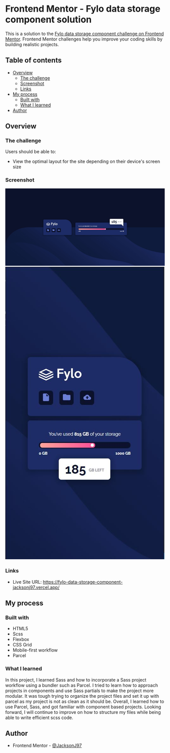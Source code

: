 # Frontend Mentor - Fylo data storage component solution

This is a solution to the [Fylo data storage component challenge on Frontend Mentor](https://www.frontendmentor.io/challenges/fylo-data-storage-component-1dZPRbV5n). Frontend Mentor challenges help you improve your coding skills by building realistic projects.

## Table of contents

- [Overview](#overview)
  - [The challenge](#the-challenge)
  - [Screenshot](#screenshot)
  - [Links](#links)
- [My process](#my-process)
  - [Built with](#built-with)
  - [What I learned](#what-i-learned)
- [Author](#author)

## Overview

### The challenge

Users should be able to:

- View the optimal layout for the site depending on their device's screen size

### Screenshot

![Desktop view](./design/final-desktop.JPG)
![Mobile view](./design/final-mobile.JPG)

### Links

- Live Site URL: https://fylo-data-storage-component-jacksonj97.vercel.app/

## My process

### Built with

- HTML5
- Scss
- Flexbox
- CSS Grid
- Mobile-first workflow
- Parcel

### What I learned

In this project, I learned Sass and how to incorporate a Sass project workflow using a bundler such as Parcel. I tried to learn how to approach projects in components and use Sass partials to make the project more modular. It was tough trying to organize the project files and set it up with parcel as my project is not as clean as it should be. Overall, I learned how to use Parcel, Sass, and got familiar with component based projects. Looking forward, I will continue to improve on how to structure my files while being able to write efficient scss code.

## Author

- Frontend Mentor - [@JacksonJ97](https://www.frontendmentor.io/profile/JacksonJ97)
